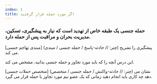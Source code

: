 ```yaml
---
index: 1
title: اگر مورد حمله قرار گرفتید
---
```

### حمله جنسی یک طبقه خاص از تهدید است که نیاز به پیشگیری، تسکین، مدیریت بحران و مراقبت پس از حمله دارد.

[مبتدی تهاجم جنسی] (چتر: // حادثه-پاسخ / حمله جنسی / مبتدی) پیشگیری را تشریح می کند.

این درس آنچه را که باید مورد تجاوز و حمله جنسی بدانید، مشخص می کند.

[متخصص حملات جنسی] (چتر: // حادثه-واکنش / حمله جنسی / متخصص) نشان می دهد چه کاری باید انجام دهید زمانی که یک عضو تیم مورد تجاوز یا حمله قرار می گیرد.